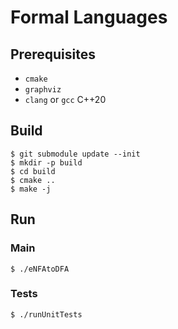 # Formal Languages

## Prerequisites

- `cmake`
- `graphviz`
- `clang` or `gcc` C++20

## Build

```shell script
$ git submodule update --init
$ mkdir -p build
$ cd build
$ cmake ..
$ make -j
```

## Run

### Main

```shell
$ ./eNFAtoDFA
```

### Tests

```shell
$ ./runUnitTests
```
